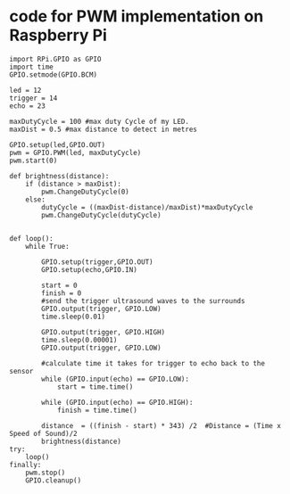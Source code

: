 # code for PWM implementation on Raspberry Pi

    import RPi.GPIO as GPIO
    import time
    GPIO.setmode(GPIO.BCM)

    led = 12
    trigger = 14
    echo = 23

    maxDutyCycle = 100 #max duty Cycle of my LED.
    maxDist = 0.5 #max distance to detect in metres

    GPIO.setup(led,GPIO.OUT)
    pwm = GPIO.PWM(led, maxDutyCycle)
    pwm.start(0)

    def brightness(distance):
        if (distance > maxDist):
            pwm.ChangeDutyCycle(0)
        else:
            dutyCycle = ((maxDist-distance)/maxDist)*maxDutyCycle
            pwm.ChangeDutyCycle(dutyCycle)


    def loop():
        while True:

            GPIO.setup(trigger,GPIO.OUT)
            GPIO.setup(echo,GPIO.IN)

            start = 0
            finish = 0
            #send the trigger ultrasound waves to the surrounds
            GPIO.output(trigger, GPIO.LOW)
            time.sleep(0.01)  

            GPIO.output(trigger, GPIO.HIGH)
            time.sleep(0.00001)
            GPIO.output(trigger, GPIO.LOW)

            #calculate time it takes for trigger to echo back to the sensor
            while (GPIO.input(echo) == GPIO.LOW):
                start = time.time()

            while (GPIO.input(echo) == GPIO.HIGH):
                finish = time.time()

            distance  = ((finish - start) * 343) /2  #Distance = (Time x Speed of Sound)/2
            brightness(distance)
    try:
        loop()
    finally:
        pwm.stop()
        GPIO.cleanup()

